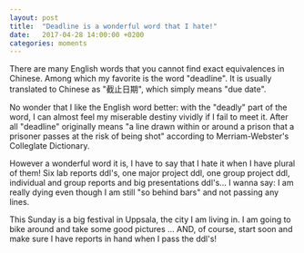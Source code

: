 ```yaml
---
layout: post
title:  "Deadline is a wonderful word that I hate!"
date:   2017-04-28 14:00:00 +0200
categories: moments
---
```

There are many English words that you cannot find exact equivalences in Chinese. Among which my favorite is the word "deadline". It is usually translated to Chinese as "截止日期", which simply means "due date". 

No wonder that I like the English word better: with the "deadly" part of the word, I can almost feel my miserable destiny vividly if I fail to meet it. After all "deadline" originally means "a line drawn within or around a prison that a prisoner passes at the risk of being shot" according to Merriam-Webster's Colleglate Dictionary. 

However a wonderful word it is, I have to say that I hate it when I have plural of them! Six lab reports ddl's, one major project ddl, one group project ddl, individual and group reports and big presentations ddl's... I wanna say: I am really dying even though I am still "so behind bars" and not passing any lines. 

This Sunday is a big festival in Uppsala, the city I am living in. I am going to bike around and take some good pictures ... AND, of course, start soon and make sure I have reports in hand when I pass the ddl's!


